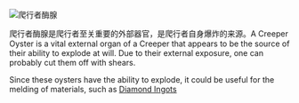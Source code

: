 ![爬行者酶腺](item:betterwithmods:creeper_oyster)

爬行者酶腺是爬行者至关重要的外部器官，是爬行者自身爆炸的来源。A Creeper Oyster is a vital external organ of a Creeper that appears to be the source of their ability to explode at will. 
Due to their external exposure, one can probably cut them off with shears. 

Since these oysters have the ability to explode, it could be useful for the melding of materials, such as [Diamond Ingots](diamond_ingot.md)
